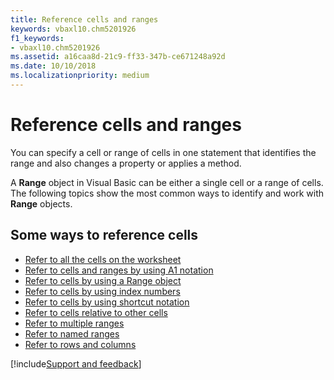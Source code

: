 ```yaml
---
title: Reference cells and ranges
keywords: vbaxl10.chm5201926
f1_keywords:
- vbaxl10.chm5201926
ms.assetid: a16caa8d-21c9-ff33-347b-ce671248a92d
ms.date: 10/10/2018
ms.localizationpriority: medium
---
```



# Reference cells and ranges

You can specify a cell or range of cells in one statement that identifies the range and also changes a property or applies a method.

A **Range** object in Visual Basic can be either a single cell or a range of cells. The following topics show the most common ways to identify and work with **Range** objects.

## Some ways to reference cells

- [Refer to all the cells on the worksheet](refer-to-all-the-cells-on-the-worksheet.md) 
- [Refer to cells and ranges by using A1 notation](refer-to-cells-and-ranges-by-using-a1-notation.md) 
- [Refer to cells by using a Range object](refer-to-cells-by-using-a-range-object.md) 
- [Refer to cells by using index numbers](refer-to-cells-by-using-index-numbers.md) 
- [Refer to cells by using shortcut notation](refer-to-cells-by-using-shortcut-notation.md) 
- [Refer to cells relative to other cells](refer-to-cells-relative-to-other-cells.md) 
- [Refer to multiple ranges](refer-to-multiple-ranges.md)
- [Refer to named ranges](refer-to-named-ranges.md) 
- [Refer to rows and columns](refer-to-rows-and-columns.md)

[!include[Support and feedback](~/includes/feedback-boilerplate.md)]
